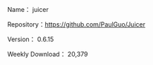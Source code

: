 Name： juicer

Repository：https://github.com/PaulGuo/Juicer

Version： 0.6.15

Weekly Download： 20,379